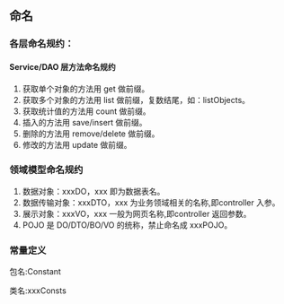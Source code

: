 ## 命名

### 各层命名规约：  

#### Service/DAO 层方法命名规约   

1.  获取单个对象的方法用 get 做前缀。 
2.  获取多个对象的方法用 list 做前缀，复数结尾，如：listObjects。 
3.   获取统计值的方法用 count 做前缀。 
4.   插入的方法用 save/insert 做前缀。 
5.   删除的方法用 remove/delete 做前缀。 
6.  修改的方法用 update 做前缀。 

### 领域模型命名规约  

1.  数据对象：xxxDO，xxx 即为数据表名。 
2.   数据传输对象：xxxDTO，xxx 为业务领域相关的名称,即controller 入参。 
3.  展示对象：xxxVO，xxx 一般为网页名称,即controller 返回参数。 
4.   POJO 是 DO/DTO/BO/VO 的统称，禁止命名成 xxxPOJO。

### 常量定义

包名:Constant

类名:xxxConsts

